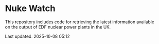 # Nuke Watch

This repository includes code for retrieving the latest information available on the output of EDF nuclear power plants in the UK.

Last updated: 2025-10-08 05:12